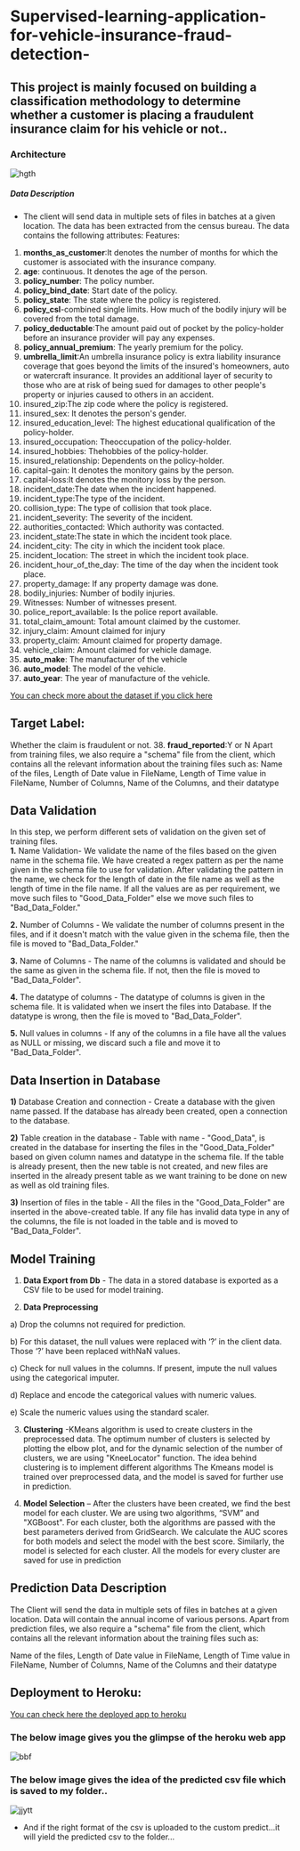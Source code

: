 # Supervised-learning-application-for-vehicle-insurance-fraud-detection-


## This project is mainly focused on building a classification methodology to determine whether a customer is placing a fraudulent insurance claim for his vehicle or not..

### Architecture

![hgth](https://user-images.githubusercontent.com/51853466/81945710-12fc5980-961c-11ea-8e4c-1a5086aebb1c.PNG)

 ##### Data Description
 
 + The client will send data in multiple sets of files in batches at a given location. The data has been extracted from the census bureau. 
    The data contains the following attributes:
Features:
1.	**months_as_customer**:It denotes the number of months for which the customer is associated with the insurance company.
2.	**age**: continuous. It denotes the age of the person.
3.	**policy_number**: The policy number.
4.	**policy_bind_date**: Start date of the policy.
5.	**policy_state**: The state where the policy is registered.
6.	**policy_csl**-combined single limits. How much of the bodily injury will be covered from the total damage.
7.	**policy_deductable**:The amount paid out of pocket by the policy-holder before an insurance provider will pay any expenses.
8.	**policy_annual_premium**: The yearly premium for the policy.
9.	**umbrella_limit**:An umbrella insurance policy is extra liability insurance coverage that goes beyond the limits of the insured's homeowners, auto or watercraft insurance. It provides an additional layer of security to those who are at risk of being sued for damages to other people's property or injuries caused to others in an accident.
10.	insured_zip:The zip code where the policy is registered.
11.	insured_sex: It denotes the person's gender.
12.	insured_education_level: The highest educational qualification of the policy-holder.
13.	insured_occupation: Theoccupation of the policy-holder.
14.	insured_hobbies: Thehobbies of the policy-holder.
15.	insured_relationship: Dependents on the policy-holder.
16.	capital-gain: It denotes the monitory gains by the person.
17.	capital-loss:It denotes the monitory loss by the person.
18.	incident_date:The date when the incident happened.
19.	incident_type:The type of the incident.
20.	collision_type: The type of collision that took place.
21.	incident_severity: The severity of the incident.
22.	authorities_contacted: Which authority was contacted.
23.	incident_state:The state in which the incident took place.
24.	incident_city: The city in which the incident took place.
25.	incident_location: The street in which the incident took place.
26.	incident_hour_of_the_day: The time of the day when the incident took place.
27.	property_damage: If any property damage was done.
28.	bodily_injuries: Number of bodily injuries.
29.	Witnesses: Number of witnesses present.
30.	police_report_available: Is the police report available.
31.	total_claim_amount: Total amount claimed by the customer.
32.	injury_claim: Amount claimed for injury
33.	property_claim: Amount claimed for property damage.
34.	vehicle_claim: Amount claimed for vehicle damage.
35.	**auto_make**: The manufacturer of the vehicle
36.	**auto_model**: The model of the vehicle. 
37.	**auto_year**: The year of manufacture of the vehicle. 

[You can check more about the dataset if you click here](https://www.berkshireinsuranceservices.com/arecombinedsinglelimitsbetter)

## Target Label:
Whether the claim is fraudulent or not.
38.	**fraud_reported**:Y or N
Apart from training files, we also require a "schema" file from the client, which contains all the relevant information about the training files such as:
Name of the files, Length of Date value in FileName, Length of Time value in FileName, Number of Columns, Name of the Columns, and their datatype
## Data Validation 
In this step, we perform different sets of validation on the given set of training files.  
**1.**	 Name Validation- We validate the name of the files based on the given name in the schema file. We have created a regex pattern as per the name given in the schema file to use for validation. After validating the pattern in the name, we check for the length of date in the file name as well as the length of time in the file name. If all the values are as per requirement, we move such files to "Good_Data_Folder" else we move such files to "Bad_Data_Folder."

**2.** Number of Columns - We validate the number of columns present in the files, and if it doesn't match with the value given in the schema file, then the file is moved to "Bad_Data_Folder."

**3.**	 Name of Columns - The name of the columns is validated and should be the same as given in the schema file. If not, then the file is moved to "Bad_Data_Folder".

**4.**	 The datatype of columns - The datatype of columns is given in the schema file. It is validated when we insert the files into Database. If the datatype is wrong, then the file is moved to "Bad_Data_Folder".


**5.**	Null values in columns - If any of the columns in a file have all the values as NULL or missing, we discard such a file and move it to "Bad_Data_Folder".

## Data Insertion in Database

**1)** Database Creation and connection - Create a database with the given name passed. If the database has already been created, open a connection to the database. 

**2)** Table creation in the database - Table with name - "Good_Data", is created in the database for inserting the files in the "Good_Data_Folder" based on given column names and datatype in the schema file. If the table is already present, then the new table is not created, and new files are inserted in the already present table as we want training to be done on new as well as old training files.  

**3)** Insertion of files in the table - All the files in the "Good_Data_Folder" are inserted in the above-created table. If any file has invalid data type in any of the columns, the file is not loaded in the table and is moved to "Bad_Data_Folder".

## Model Training 
1) **Data Export from Db** - The data in a stored database is exported as a CSV file to be used for model training.

2) **Data Preprocessing**

a)	Drop the columns not required for prediction.

b)	For this dataset, the null values were replaced with ‘?’ in the client data. Those ‘?’ have been replaced withNaN values.

c)	Check for null values in the columns. If present, impute the null values using the categorical imputer.

d)	Replace and encode the categorical values with numeric values.

e)	Scale the numeric values using the standard scaler.

3) **Clustering** -KMeans algorithm is used to create clusters in the preprocessed data. The optimum number of clusters is selected by plotting the elbow plot, and for the dynamic selection of the number of clusters, we are using "KneeLocator" function. The idea behind clustering is to implement different algorithms
The Kmeans model is trained over preprocessed data, and the model is saved for further use in prediction.

4) **Model Selection** – After the clusters have been created, we find the best model for each cluster. We are using two algorithms, “SVM” and "XGBoost". For each cluster, both the algorithms are passed with the best parameters derived from GridSearch. We calculate the AUC scores for both models and select the model with the best score. Similarly, the model is selected for each cluster. All the models for every cluster are saved for use in prediction

## Prediction Data Description

The Client will send the data in multiple sets of files in batches at a given location. Data will contain the annual income of various persons.
Apart from prediction files, we also require a "schema" file from the client, which contains all the relevant information about the training files such as:

Name of the files, Length of Date value in FileName, Length of Time value in FileName, Number of Columns, Name of the Columns and their datatype

## Deployment to Heroku:

[You can check here the deployed app to heroku](https://insurancefrauddetect.herokuapp.com/)

### The below image gives you the glimpse of the heroku web app

![bbf](https://user-images.githubusercontent.com/51853466/82145157-809bc600-9866-11ea-8dd5-37b81f621c78.PNG)

### The below image gives the idea of the predicted csv file which is saved to my folder..

![jjytt](https://user-images.githubusercontent.com/51853466/82145201-bb056300-9866-11ea-8a9a-ba732928a137.PNG)

+ And if the right format of the csv is uploaded to the custom predict...it will yield the predicted csv to the folder...

